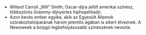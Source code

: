 - Willard Carroll „Will” Smith, Oscar-díjra jelölt amerikai színész, többszörös Grammy-díjnyertes hiphopelőadó. 
- Azon kevés ember egyike, akik az Egyesült Államok szórakoztatóiparának három jelentős ágában is sikert élveznek. A Newsweek a bolygó legbefolyásosabb színészének nevezte.
